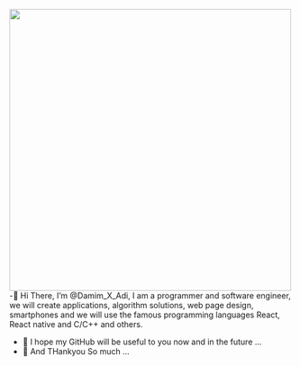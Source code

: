<img src="https://github.com/user-attachments/assets/0e2b770f-0a82-4e26-9d62-9d8c87718c6c" width="500" height="500"> <br/>
-👋 Hi There, I’m @Damim_X_Adi, I am a programmer and software engineer, we will create applications, algorithm solutions,
      web page design, smartphones and we will use the famous programming languages React, React native and C/C++ and others.
- 👀 I hope my GitHub will be useful to you now and in the future ...
- 💞️ And THankyou So much ...
